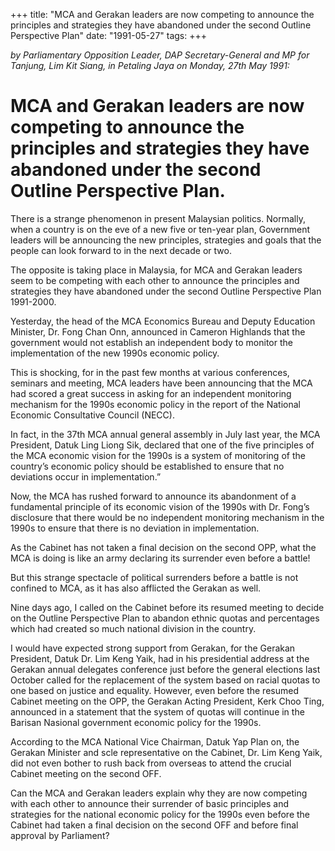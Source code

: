 +++ 
title: "MCA and Gerakan leaders are now competing to announce the principles and strategies they have abandoned under the second Outline Perspective Plan"
date: "1991-05-27"
tags:
+++

_by Parliamentary Opposition Leader, DAP Secretary-General and MP for Tanjung, Lim Kit Siang, in Petaling Jaya on Monday, 27th May 1991:_

# MCA and Gerakan leaders are now competing to announce the principles and strategies they have abandoned under the second Outline Perspective Plan.

There is a strange phenomenon in present Malaysian politics. Normally, when a country is on the eve of a new five or ten-year plan, Government leaders will be announcing the new principles, strategies and goals that the people can look forward to in the next decade or two.</u>

The opposite is taking place in Malaysia, for MCA and Gerakan leaders seem to be competing with each other to announce the principles and strategies they have abandoned under the second Outline Perspective Plan 1991-2000.

Yesterday, the head of the MCA Economics Bureau and Deputy Education Minister, Dr. Fong Chan Onn, announced in Cameron Highlands that the government would not establish an independent body to monitor the implementation of the new 1990s economic policy. 

This is shocking, for in the past few months at various conferences, seminars and meeting, MCA leaders have been announcing that the MCA had scored a great success in asking for an independent monitoring mechanism for the 1990s economic policy in the report of the National Economic Consultative Council (NECC).

In fact, in the 37th MCA annual general assembly in July last year, the MCA President, Datuk Ling Liong Sik, declared that one of the five principles of the MCA economic vision for the 1990s is a system of monitoring of the country’s economic policy should be established to ensure that no deviations occur in implementation.”

Now, the MCA has rushed forward to announce its abandonment of a fundamental principle of its economic vision of the 1990s with Dr. Fong’s disclosure that there would be no independent monitoring mechanism in the 1990s to ensure that there is no deviation in implementation.

As the Cabinet has not taken a final decision on the second OPP, what the MCA is doing is like an army declaring its surrender even before a battle!

But this strange spectacle of political surrenders before a battle is not confined to MCA, as it has also afflicted the Gerakan as well.

Nine days ago, I called on the Cabinet before its resumed meeting to decide on the Outline Perspective Plan to abandon ethnic quotas and percentages which had created so much national division in the country.

I would have expected strong support from Gerakan, for the Gerakan President, Datuk Dr. Lim Keng Yaik, had in his presidential address at the Gerakan annual delegates conference just before the general elections last October called for the replacement of the system based on racial quotas to one based on justice and equality.
However, even before the resumed Cabinet meeting on the OPP, the Gerakan Acting President, Kerk Choo Ting, announced in a statement that the system of quotas will continue in the Barisan Nasional government economic policy for the 1990s.

According to the MCA National Vice Chairman, Datuk Yap Plan on, the Gerakan Minister and scle representative on the Cabinet, Dr. Lim Keng Yaik, did not even bother to rush back from overseas to attend the crucial Cabinet meeting on the second OFF.

Can the MCA and Gerakan leaders explain why they are now competing with each other to announce their surrender of basic principles and strategies for the national economic policy for the 1990s even before the Cabinet had taken a final decision on the second OFF and before final approval by Parliament?
 
